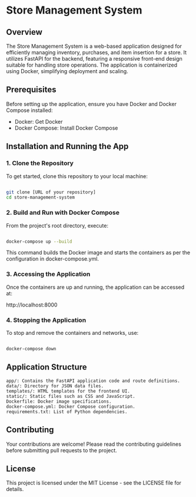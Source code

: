 # Store Management System
## Overview

The Store Management System is a web-based application designed for efficiently managing inventory, purchases, and item insertion for a store. It utilizes FastAPI for the backend, featuring a responsive front-end design suitable for handling store operations. The application is containerized using Docker, simplifying deployment and scaling.

## Prerequisites

Before setting up the application, ensure you have Docker and Docker Compose installed:

   - Docker: Get Docker
   - Docker Compose: Install Docker Compose

## Installation and Running the App
### 1. Clone the Repository

To get started, clone this repository to your local machine:

```bash

git clone [URL of your repository]
cd store-management-system
```

### 2. Build and Run with Docker Compose

From the project's root directory, execute:

```bash

docker-compose up --build
```

This command builds the Docker image and starts the containers as per the configuration in docker-compose.yml.

### 3. Accessing the Application

Once the containers are up and running, the application can be accessed at:


http://localhost:8000

### 4. Stopping the Application

To stop and remove the containers and networks, use:

```bash

docker-compose down
```

## Application Structure

    app/: Contains the FastAPI application code and route definitions.
    data/: Directory for JSON data files.
    templates/: HTML templates for the frontend UI.
    static/: Static files such as CSS and JavaScript.
    Dockerfile: Docker image specifications.
    docker-compose.yml: Docker Compose configuration.
    requirements.txt: List of Python dependencies.

## Contributing

Your contributions are welcome! Please read the contributing guidelines before submitting pull requests to the project.

## License

This project is licensed under the MIT License - see the LICENSE file for details.
